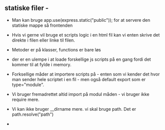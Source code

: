 ## statiske filer - 

- Man kan bruge app.use(express.static("public")); for at servere den statiske mappe så frontenden

- Hvis vi gerne vil bruge et scripts logic i en html fil kan vi enten skrive det direkte i filen eller linke til filen. 

- Metoder er på klasser, functions er bare løs

- der er en ulempe i at loade forskellige js scripts på en gang fordi det kommer til at fylde i memory. 

- Forksellige måder at importere scripts på - enten som vi kender det hvor man sender hele scriptet i en fil - men også default export som er type="module".

- Vi bruger fremadrettet altid import på modul måden - vi bruger ikke require mere. 

- Vi kan ikke bruger __dirname mere. vi skal bruge path. Det er path.resolve("path")

- 